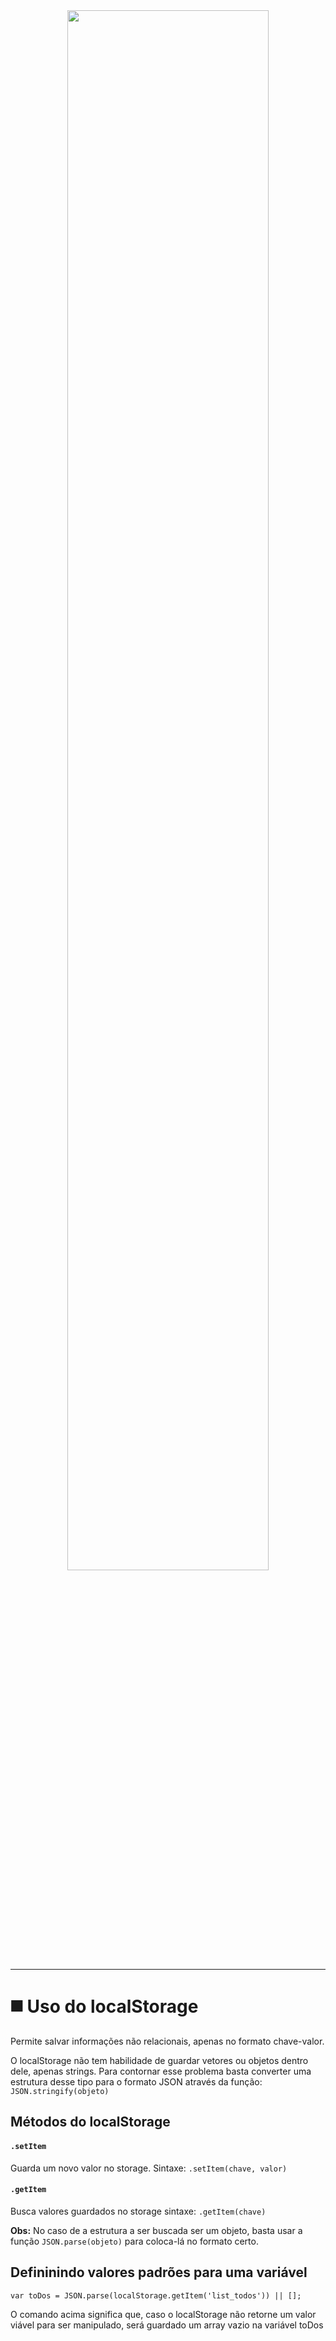 <div  align="center">
<!-- Top Image and Title -->
<img  src="https://img.shields.io/badge/javascript%20-%23323330.svg?&style=for-the-badge&logo=javascript&logoColor=black&color=ffe05d"  width="80%"><br/>

<hr>
</div>

# ◼️ Uso do localStorage

Permite salvar informações não relacionais, apenas no formato chave-valor.

O localStorage não tem habilidade de guardar vetores ou objetos dentro dele, apenas strings.
Para contornar esse problema basta converter uma estrutura desse tipo para o formato JSON através da função: `JSON.stringify(objeto)`


## Métodos do localStorage

#### `.setItem`
Guarda um novo valor no storage.
Sintaxe: `.setItem(chave, valor)`


#### `.getItem`
Busca valores guardados no storage
sintaxe: `.getItem(chave)`

**Obs:** No caso de a estrutura a ser buscada ser um objeto, basta usar a função `JSON.parse(objeto)` para coloca-lá no formato certo.

## Defininindo valores padrões para uma variável

`var toDos = JSON.parse(localStorage.getItem('list_todos')) || [];`

O comando acima significa que, caso o localStorage não retorne um valor viável para ser manipulado, será guardado um array vazio na variável toDos 

